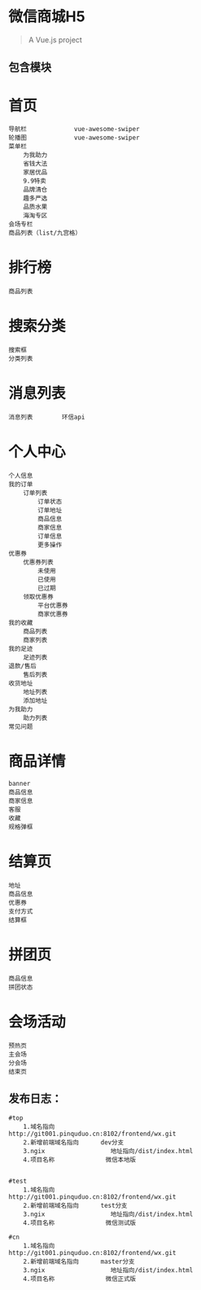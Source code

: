 # 微信商城H5

> A Vue.js project

## 包含模块

# 首页
	导航栏				vue-awesome-swiper
	轮播图				vue-awesome-swiper
	菜单栏				
		为我助力
		省钱大法
		家居优品
		9.9特卖
		品牌清仓
		趣多严选
		品质水果
		海淘专区
	会场专栏
	商品列表（list/九宫格）
# 排行榜
	商品列表

# 搜索分类
	搜索框
	分类列表

# 消息列表
	消息列表		环信api
	
# 个人中心
	个人信息
	我的订单
		订单列表
			订单状态
			订单地址
			商品信息
			商家信息
			订单信息
			更多操作
	优惠券
		优惠券列表
			未使用
			已使用
			已过期
		领取优惠券
			平台优惠券
			商家优惠券
	我的收藏
		商品列表
		商家列表
	我的足迹
		足迹列表
	退款/售后
		售后列表
	收货地址
		地址列表
		添加地址
	为我助力
		助力列表
	常见问题
	
# 商品详情
	banner
	商品信息
	商家信息
	客服
	收藏
	规格弹框

# 结算页
	地址
	商品信息
	优惠券
	支付方式
	结算框

# 拼团页
	商品信息
	拼团状态

# 会场活动
	预热页
	主会场
	分会场
	结束页
	
	
## 发布日志：
	
	#top
		1.域名指向      		http://git001.pinquduo.cn:8102/frontend/wx.git
		2.新增前端域名指向      dev分支
		3.ngix      			地址指向/dist/index.html
		4.项目名称      		微信本地版
		
	
	#test
		1.域名指向      		http://git001.pinquduo.cn:8102/frontend/wx.git
		2.新增前端域名指向      test分支
		3.ngix      			地址指向/dist/index.html
		4.项目名称      		微信测试版
	
	#cn
		1.域名指向      		http://git001.pinquduo.cn:8102/frontend/wx.git
		2.新增前端域名指向      master分支
		3.ngix      			地址指向/dist/index.html
		4.项目名称      		微信正式版
	

	

	